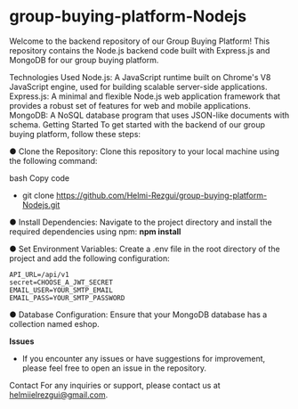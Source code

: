 # group-buying-platform-Nodejs
Welcome to the backend repository of our Group Buying Platform! This repository contains the Node.js backend code built with Express.js and MongoDB for our group buying platform.

Technologies Used
Node.js: A JavaScript runtime built on Chrome's V8 JavaScript engine, used for building scalable server-side applications.
Express.js: A minimal and flexible Node.js web application framework that provides a robust set of features for web and mobile applications.
MongoDB: A NoSQL database program that uses JSON-like documents with schema.
Getting Started
To get started with the backend of our group buying platform, follow these steps:

● Clone the Repository: Clone this repository to your local machine using the following command:

bash
Copy code
* git clone https://github.com/Helmi-Rezgui/group-buying-platform-Nodejs.git
  
● Install Dependencies: Navigate to the project directory and install the required dependencies using npm:
**npm install**
  
● Set Environment Variables: Create a .env file in the root directory of the project and add the following configuration:
```
API_URL=/api/v1
secret=CHOOSE_A_JWT_SECRET
EMAIL_USER=YOUR_SMTP_EMAIL
EMAIL_PASS=YOUR_SMTP_PASSWORD
```
● Database Configuration: Ensure that your MongoDB database has a collection named eshop.

**Issues**
* If you encounter any issues or have suggestions for improvement, please feel free to open an issue in the repository.


Contact
For any inquiries or support, please contact us at helmiielrezgui@gmail.com.
